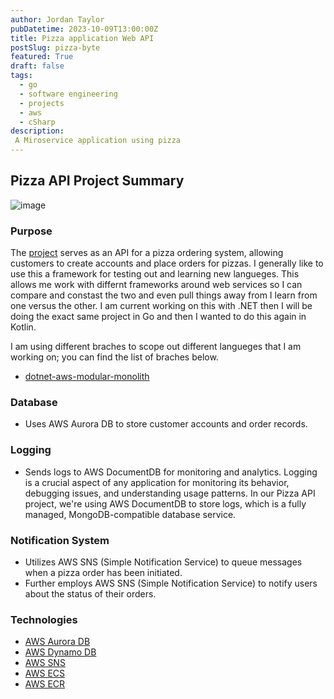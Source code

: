 ```yaml
---
author: Jordan Taylor
pubDatetime: 2023-10-09T13:00:00Z
title: Pizza application Web API
postSlug: pizza-byte
featured: True
draft: false
tags:
  - go
  - software engineering
  - projects
  - aws
  - cSharp
description:
 A Miroservice application using pizza
---
```


## Pizza API Project Summary

![image](https://github.com/JustJordanT/jts-website/assets/38886930/4736cb23-900c-47c5-a3e8-10a6a570062f)


### Purpose
The [project](https://github.com/JustJordanT/pizza-byte) serves as an API for a pizza ordering system, allowing customers to create accounts and place orders for pizzas. I generally like to use this a framework for testing out and learning new langueges. This allows me work with differnt frameworks around web services so I can compare and constast the two and even pull things away from I learn from one versus the other. I am current working on this with .NET then I will be doing the exact same project in Go and then I wanted to do this again in Kotlin. 

I am using different braches to scope out different langueges that I am working on; you can find the list of braches below.

- [dotnet-aws-modular-monolith](https://github.com/JustJordanT/pizza-byte/tree/dotnet-aws-modular-monolith)

### Database
- Uses AWS Aurora DB to store customer accounts and order records.

### Logging
- Sends logs to AWS DocumentDB for monitoring and analytics. Logging is a crucial aspect of any application for monitoring its behavior, debugging issues, and understanding usage patterns. In our Pizza API project, we're using AWS DocumentDB to store logs, which is a fully managed, MongoDB-compatible database service. 

### Notification System
- Utilizes AWS SNS (Simple Notification Service) to queue messages when a pizza order has been initiated.
- Further employs AWS SNS (Simple Notification Service) to notify users about the status of their orders.

### Technologies
- [AWS Aurora DB](https://aws.amazon.com/rds/aurora/)
- [AWS Dynamo DB](https://aws.amazon.com/dynamodb/)
- [AWS SNS](https://aws.amazon.com/sns/) 
- [AWS ECS](https://aws.amazon.com/ecr/)
- [AWS ECR](https://aws.amazon.com/ecs/)
